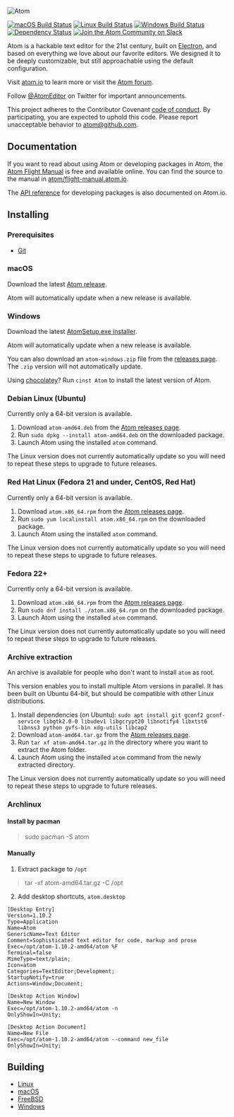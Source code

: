 ![Atom](https://cloud.githubusercontent.com/assets/72919/2874231/3af1db48-d3dd-11e3-98dc-6066f8bc766f.png)

[![macOS Build Status](https://circleci.com/gh/atom/atom.svg?style=svg)](https://circleci.com/gh/atom/atom) [![Linux Build Status](https://travis-ci.org/atom/atom.svg?branch=master)](https://travis-ci.org/atom/atom) [![Windows Build Status](https://ci.appveyor.com/api/projects/status/1tkktwh654w07eim?svg=true)](https://ci.appveyor.com/project/Atom/atom)
[![Dependency Status](https://david-dm.org/atom/atom.svg)](https://david-dm.org/atom/atom)
[![Join the Atom Community on Slack](http://atom-slack.herokuapp.com/badge.svg)](http://atom-slack.herokuapp.com/)

Atom is a hackable text editor for the 21st century, built on [Electron](https://github.com/atom/electron), and based on everything we love about our favorite editors. We designed it to be deeply customizable, but still approachable using the default configuration.

Visit [atom.io](https://atom.io) to learn more or visit the [Atom forum](https://discuss.atom.io).

Follow [@AtomEditor](https://twitter.com/atomeditor) on Twitter for important
announcements.

This project adheres to the Contributor Covenant [code of conduct](CODE_OF_CONDUCT.md).
By participating, you are expected to uphold this code. Please report unacceptable behavior to atom@github.com.

## Documentation

If you want to read about using Atom or developing packages in Atom, the [Atom Flight Manual](http://flight-manual.atom.io) is free and available online. You can find the source to the manual in [atom/flight-manual.atom.io](https://github.com/atom/flight-manual.atom.io).

The [API reference](https://atom.io/docs/api) for developing packages is also documented on Atom.io.

## Installing

### Prerequisites
- [Git](https://git-scm.com/)

### macOS

Download the latest [Atom release](https://github.com/atom/atom/releases/latest).

Atom will automatically update when a new release is available.

### Windows

Download the latest [AtomSetup.exe installer](https://github.com/atom/atom/releases/latest).

Atom will automatically update when a new release is available.

You can also download an `atom-windows.zip` file from the [releases page](https://github.com/atom/atom/releases/latest).
The `.zip` version will not automatically update.

Using [chocolatey](https://chocolatey.org/)? Run `cinst Atom` to install
the latest version of Atom.

### Debian Linux (Ubuntu)

Currently only a 64-bit version is available.

1. Download `atom-amd64.deb` from the [Atom releases page](https://github.com/atom/atom/releases/latest).
2. Run `sudo dpkg --install atom-amd64.deb` on the downloaded package.
3. Launch Atom using the installed `atom` command.

The Linux version does not currently automatically update so you will need to
repeat these steps to upgrade to future releases.

### Red Hat Linux (Fedora 21 and under, CentOS, Red Hat)

Currently only a 64-bit version is available.

1. Download `atom.x86_64.rpm` from the [Atom releases page](https://github.com/atom/atom/releases/latest).
2. Run `sudo yum localinstall atom.x86_64.rpm` on the downloaded package.
3. Launch Atom using the installed `atom` command.

The Linux version does not currently automatically update so you will need to
repeat these steps to upgrade to future releases.

### Fedora 22+

Currently only a 64-bit version is available.

1. Download `atom.x86_64.rpm` from the [Atom releases page](https://github.com/atom/atom/releases/latest).
2. Run `sudo dnf install ./atom.x86_64.rpm` on the downloaded package.
3. Launch Atom using the installed `atom` command.

The Linux version does not currently automatically update so you will need to
repeat these steps to upgrade to future releases.

### Archive extraction

An archive is available for people who don't want to install `atom` as root.

This version enables you to install multiple Atom versions in parallel. It has been built on Ubuntu 64-bit,
but should be compatible with other Linux distributions.

1. Install dependencies (on Ubuntu): `sudo apt install git gconf2 gconf-service libgtk2.0-0 libudev1 libgcrypt20
libnotify4 libxtst6 libnss3 python gvfs-bin xdg-utils libcap2`
2. Download `atom-amd64.tar.gz` from the [Atom releases page](https://github.com/atom/atom/releases/latest).
3. Run `tar xf atom-amd64.tar.gz` in the directory where you want to extract the Atom folder.
4. Launch Atom using the installed `atom` command from the newly extracted directory.

The Linux version does not currently automatically update so you will need to
repeat these steps to upgrade to future releases.

### Archlinux

#### Install by pacman
> sudo pacman -S atom

#### Manually
1. Extract package to `/opt`
> tar -xf atom-amd64.tar.gz -C /opt

2. Add desktop shortcuts, `atom.desktop`
```
[Desktop Entry]
Version=1.10.2
Type=Application
Name=Atom
GenericName=Text Editor
Comment=Sophisticated text editor for code, markup and prose
Exec=/opt/atom-1.10.2-amd64/atom %F
Terminal=false
MimeType=text/plain;
Icon=atom
Categories=TextEditor;Development;
StartupNotify=true
Actions=Window;Document;

[Desktop Action Window]
Name=New Window
Exec=/opt/atom-1.10.2-amd64/atom -n
OnlyShowIn=Unity;

[Desktop Action Document]
Name=New File
Exec=/opt/atom-1.10.2-amd64/atom --command new_file
OnlyShowIn=Unity;
```

## Building

* [Linux](./docs/build-instructions/linux.md)
* [macOS](./docs/build-instructions/macos.md)
* [FreeBSD](./docs/build-instructions/freebsd.md)
* [Windows](./docs/build-instructions/windows.md)